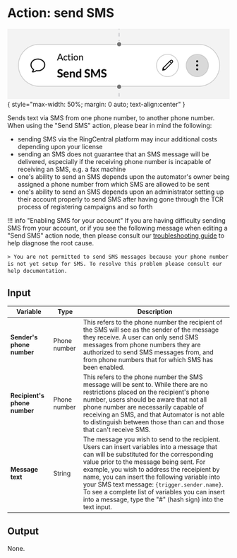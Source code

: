 # Action: send SMS

![Send SMS action](../../img/action-send-sms.png){ style="max-width: 50%; margin: 0 auto; text-align:center" }

Sends text via SMS from one phone number, to another phone number. When using the "Send SMS" action, please bear in mind the following:

* sending SMS via the RingCentral platform may incur additional costs depending upon your license
* sending an SMS does not guarantee that an SMS message will be delivered, especially if the receiving phone number is incapable of receiving an SMS, e.g. a fax machine
* one's ability to send an SMS depends upon the automator's owner being assigned a phone number from which SMS are allowed to be sent
* one's ability to send an SMS depends upon an administrator setting up their account properly to send SMS after having gone through the TCR process of registering campaigns and so forth

!!! info "Enabling SMS for your account"
    If you are having difficulty sending SMS from your account, or if you see the following message when editing a "Send SMS" action node, then please consult our [troubleshooting guide](../../support.md) to help diagnose the root cause.
	
    > You are not permitted to send SMS messages because your phone number is not yet setup for SMS. To resolve this problem please consult our help documentation.

## Input

| Variable            | Type   | Description                                     |
|---------------------|--------|-------------------------------------------------|
| **Sender's phone number** | Phone number| This refers to the phone number the recipient of the SMS will see as the sender of the message they receive. A user can only send SMS messages from phone numbers they are authorized to send SMS messages from, and from phone numbers that for which SMS has been enabled. |
| **Recipient's phone number** | Phone number | This refers to the phone number the SMS message will be sent to. While there are no restrictions placed on the recipient's phone number, users should be aware that not all phone number are necessarily capable of receiving an SMS, and that Automator is not able to distinguish between those than can and those that can't receive SMS. |
| **Message text** | String | The message you wish to send to the recipient. Users can insert variables into a message that can will be substituted for the corresponding value prior to the message being sent. For example, you wish to address the receipient by name, you can insert the following variable into your SMS text message: `{trigger.sender.name}`. To see a complete list of variables you can insert into a message, type the "#" (hash sign) into the text input. |

## Output

None. 

